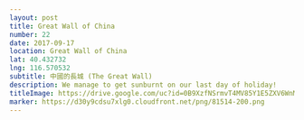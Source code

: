 ```yaml
---
layout: post
title: Great Wall of China
number: 22
date: 2017-09-17
location: Great Wall of China
lat: 40.432732
lng: 116.570532
subtitle: 中國的長城 (The Great Wall)
description: We manage to get sunburnt on our last day of holiday!
titleImage: https://drive.google.com/uc?id=0B9XzfNSrmvT4MV85Y1E5ZXV6WnM
marker: https://d30y9cdsu7xlg0.cloudfront.net/png/81514-200.png
---
```

